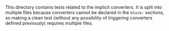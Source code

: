 This directory contains tests related to the implicit converters. It is
split into multiple files because converters cannot be declared in the
`block:` sections, so making a clean test (without any possibility of
triggering converters defined previously) requires multiple files.